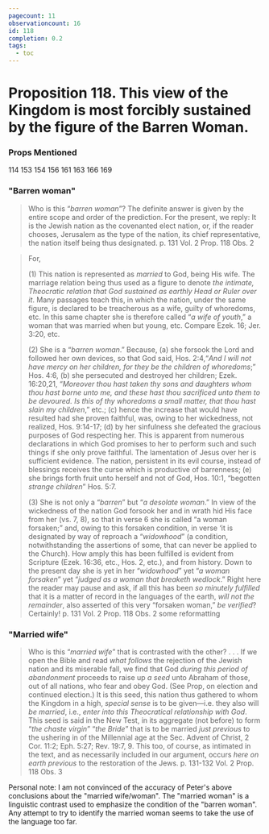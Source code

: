 ```yaml
---
pagecount: 11
observationcount: 16
id: 118
completion: 0.2
tags:
  - toc
---
```

# Proposition 118. This view of the Kingdom is most forcibly sustained by the figure of the Barren Woman.

### Props Mentioned
114 153 154 156 161 163 166 169 
### "Barren woman"
>Who is this “*barren woman*”? The definite answer is given by the entire scope and order of the prediction. For the present, we reply: It is the Jewish nation as the covenanted elect nation, or, if the reader chooses, Jerusalem as the type of the nation, its chief representative, the nation itself being thus designated.
>p. 131 Vol. 2 Prop. 118 Obs. 2

>For, 
>
>(1) This nation is represented as *married* to God, being His wife. The marriage relation being thus used as a figure to denote *the intimate, Theocratic relation that God sustained as earthly Head or Ruler over it*. Many passages teach this, in which the nation, under the same figure, is declared to be treacherous as a wife, guilty of whoredoms, etc. In this same chapter she is therefore called “*a wife of youth*,” a woman that was married when but young, etc. Compare Ezek. 16; Jer. 3:20, etc. 
>
>(2) She is a “*barren woman*.” Because, 
>(a) she forsook the Lord and followed her own devices, so that God said, Hos. 2:4,“*And I will not have mercy on her children, for they be the children of whoredoms*;” Hos. 4:6, 
>(b) she persecuted and destroyed her children; Ezek. 16:20,21, “*Moreover thou hast taken thy sons and daughters whom thou hast borne unto me, and these hast thou sacrificed unto them to be devoured. Is this of thy whoredoms a small matter, that thou hast slain my children*,” etc.; 
>(c) hence the increase that would have resulted had she proven faithful, was, owing to her wickedness, not realized, Hos. 9:14-17; 
>(d) by her sinfulness she defeated the gracious purposes of God respecting her. This is apparent from numerous declarations in which God promises to her to perform such and such things if she only prove faithful. The lamentation of Jesus over her is sufficient evidence. The nation, persistent in its evil course, instead of blessings receives the curse which is productive of barrenness; 
>(e) she brings forth fruit unto herself and not of God, Hos. 10:1, “begotten *strange children*” Hos. 5:7. 
>
>(3) She is not only a “*barren*” but “*a desolate woman*.” In view of the wickedness of the nation God forsook her and in wrath hid His face from her (vs. 7, 8), so that in verse 6 she is called “a woman forsaken;” and, owing to this forsaken condition, in verse ‘it is designated by way of reproach a “*widowhood*” (a condition, notwithstanding the assertions of some, that can never be applied to the Church). How amply this has been fulfilled is evident from Scripture (Ezek. 16:36, etc., Hos. 2, etc.), and from history. Down to the present day she is yet in her “*widowhood*” yet “*a woman forsaken*” yet “*judged as a woman that breaketh wedlock*.” Right here the reader may pause and ask, if all this has been *so minutely fulfilled* that it is a matter of record in the languages of the earth, *will not the remainder*, also asserted of this very “forsaken woman,” *be verified*? Certainly!
>p. 131 Vol. 2 Prop. 118 Obs. 2 some reformatting

### "Married wife"
>Who is this “*married wife*” that is contrasted with the other?
>. . .
>If we open the Bible and read *what follows* the rejection of the Jewish nation and its miserable fall, we find that God *during this period of abandonment* proceeds to raise up *a seed* unto Abraham of those, out of all nations, who fear and obey God. (See Prop, on election and continued election.) It is this seed, this nation thus gathered to whom the Kingdom in a high, *special sense* is to be given—i.e. they also will *be married*, i.e., *enter into this Theocratical relationship with God*. This seed is said in the New Test, in its aggregate (not before) to form “*the chaste virgin*” “*the Bride*” that is to be married *just previous* to the ushering in of the Millennial age at the Sec. Advent of Christ, 2 Cor. 11:2; Eph. 5:27; Rev. 19:7, 9. This too, of course, as intimated in the text, and as necessarily included in our argument, occurs *here on earth previous* to the restoration of the Jews.
>p. 131-132 Vol. 2 Prop. 118 Obs. 3

Personal note:  I am not convinced of the accuracy of Peter's above conclusions about the "married wife/woman".  The "married woman" is a linguistic contrast used to emphasize the condition of the "barren woman".  Any attempt to try to identify the married woman seems to take the use of the language too far.









